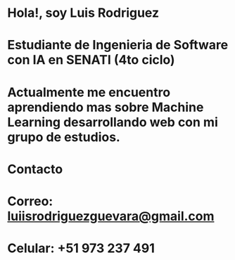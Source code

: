 # Hola!, soy Luis Rodriguez

# Estudiante de Ingenieria de Software con IA en SENATI (4to ciclo)
# Actualmente me encuentro aprendiendo mas sobre Machine Learning desarrollando web con mi grupo de estudios.

# Contacto
# Correo: luiisrodriguezguevara@gmail.com 
# Celular: +51 973 237 491
